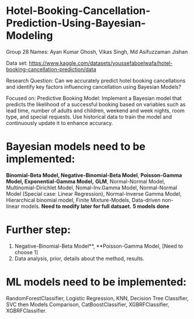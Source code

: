 # Hotel-Booking-Cancellation-Prediction-Using-Bayesian-Modeling
Group 28
Names: Ayan Kumar Ghosh, Vikas Singh, Md Asifuzzaman Jishan

Data set: https://www.kaggle.com/datasets/youssefaboelwafa/hotel-booking-cancellation-prediction/data

Research Question: Can we accurately predict hotel booking cancellations and identify key factors influencing cancellation using Bayesian Models?

Focused on: Predictive Booking Model:
Implement a Bayesian model that predicts the likelihood of a successful booking based on variables such as lead time, number of adults and children, 
weekend and week nights, room type, and special requests. Use historical data to train the model and continuously update it to enhance accuracy.     






# Bayesian models need to be implemented: 
**Binomial-Beta Model, Negative-Binomial-Beta Model**, **Poisson-Gamma Model, Exponential-Gamma Model,** **GLM**, Normal-Normal Model, Multinomial-Dirichlet Model, Nomal-Inv.Gamma Model, Normal-Normal Model (Special case: Linear
Regression), Normal-Inverse Gamma Model, Hierarchical binomial model, Finite Mixture-Models, Data-driven non-linear models. 
**Need to modify later for full datsaet.**  **5 models done**


# Further step:
1. Negative-Binomial-Beta Model**, **Poisson-Gamma Model, [Need to choose 1]
2. Data analysis, prior, details about the method, results. 



# ML models need to be implemented: 
RandomForestClassifier, Logistic Regression, KNN, Decision Tree Classifier, SVC then Models Comparison, CatBoostClassifier, XGBRFClassifier, XGBRFClassifier.

